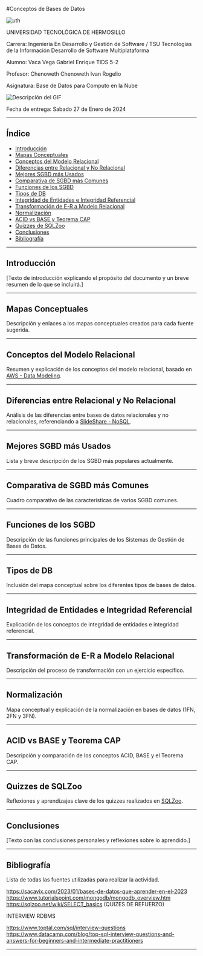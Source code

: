 #Conceptos de Bases de Datos

![uth](https://github.com/Vaquin/Act.1---Conceptos-de-BDs/assets/141975352/cf885e96-2118-4766-bae5-be02d4e974c9)

UNIVERSIDAD TECNOLÓGICA DE HERMOSILLO

Carrera:
Ingeniería En Desarrollo y Gestión de Software / TSU Tecnologías de la Información Desarrollo de Software Multiplataforma

Alumno:
Vaca Vega Gabriel Enrique
TIDS 5-2

Profesor:
Chenoweth Chenoweth Ivan Rogelio

Asignatura:
Base de Datos para Computo en la Nube

![Descripción del GIF](https://media.giphy.com/media/kPrlykW2TpVU4HWx2O/giphy.gif)

Fecha de entrega:
Sabado 27 de Enero de 2024

---

## Índice
- [Introducción](#introducción)
- [Mapas Conceptuales](#mapas-conceptuales)
- [Conceptos del Modelo Relacional](#conceptos-del-modelo-relacional)
- [Diferencias entre Relacional y No Relacional](#diferencias-entre-relacional-y-no-relacional)
- [Mejores SGBD más Usados](#mejores-sgbd-más-usados)
- [Comparativa de SGBD más Comunes](#comparativa-de-sgbd-más-comunes)
- [Funciones de los SGBD](#funciones-de-los-sgbd)
- [Tipos de DB](#tipos-de-db)
- [Integridad de Entidades e Integridad Referencial](#integridad-de-entidades-e-integridad-referencial)
- [Transformación de E-R a Modelo Relacional](#transformación-de-e-r-a-modelo-relacional)
- [Normalización](#normalización)
- [ACID vs BASE y Teorema CAP](#acid-vs-base-y-teorema-cap)
- [Quizzes de SQLZoo](#quizzes-de-sqlzoo)
- [Conclusiones](#conclusiones)
- [Bibliografía](#bibliografía)

---

## Introducción
[Texto de introducción explicando el propósito del documento y un breve resumen de lo que se incluirá.]

---

## Mapas Conceptuales
Descripción y enlaces a los mapas conceptuales creados para cada fuente sugerida.

---

## Conceptos del Modelo Relacional
Resumen y explicación de los conceptos del modelo relacional, basado en [AWS - Data Modeling](https://aws.amazon.com/es/what-is/data-modeling/).

---

## Diferencias entre Relacional y No Relacional
Análisis de las diferencias entre bases de datos relacionales y no relacionales, referenciando a [SlideShare - NoSQL](https://es.slideshare.net/dipina/nosql-introduccin-a-las-bases-de-datos-no-estructuradas).

---

## Mejores SGBD más Usados
Lista y breve descripción de los SGBD más populares actualmente.

---

## Comparativa de SGBD más Comunes
Cuadro comparativo de las características de varios SGBD comunes.

---

## Funciones de los SGBD
Descripción de las funciones principales de los Sistemas de Gestión de Bases de Datos.

---

## Tipos de DB
Inclusión del mapa conceptual sobre los diferentes tipos de bases de datos.

---

## Integridad de Entidades e Integridad Referencial
Explicación de los conceptos de integridad de entidades e integridad referencial.

---

## Transformación de E-R a Modelo Relacional
Descripción del proceso de transformación con un ejercicio específico.

---

## Normalización
Mapa conceptual y explicación de la normalización en bases de datos (1FN, 2FN y 3FN).

---

## ACID vs BASE y Teorema CAP
Descripción y comparación de los conceptos ACID, BASE y el Teorema CAP.

---

## Quizzes de SQLZoo
Reflexiones y aprendizajes clave de los quizzes realizados en [SQLZoo](https://sqlzoo.net/wiki/SELECT_basics).

---

## Conclusiones
[Texto con las conclusiones personales y reflexiones sobre lo aprendido.]

---

## Bibliografía
Lista de todas las fuentes utilizadas para realizar la actividad.

https://sacavix.com/2023/01/bases-de-datos-que-aprender-en-el-2023
​​https://www.tutorialspoint.com/mongodb/mongodb_overview.htm
https://sqlzoo.net/wiki/SELECT_basics  (QUIZES DE REFUERZO) 

INTERVIEW RDBMS


https://www.toptal.com/sql/interview-questions
https://www.datacamp.com/blog/top-sql-interview-questions-and-answers-for-beginners-and-intermediate-practitioners




---

